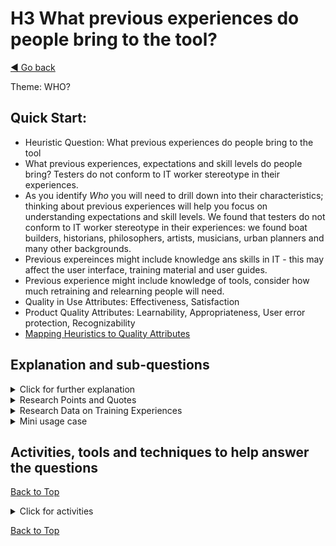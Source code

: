 <a name="TopofPage"></a>
# H3 What previous experiences do people bring to the tool?
[◄ Go back](README.md)

Theme: WHO?

## Quick Start:

- Heuristic Question: What previous experiences do people bring to the tool
- What previous experiences, expectations and skill levels do people bring? Testers do not conform to IT worker stereotype in their experiences.	
- As you identify *Who* you will need to drill down into their characteristics; thinking about previous experiences will help you focus on understanding expectations and skill levels. We found that testers do not conform to IT worker stereotype in their experiences: we found boat builders, historians, philosophers, artists, musicians, urban planners and many other backgrounds.
- Previous expereinces might include knowledge ans skills in IT - this may affect the user interface, training material and user guides.
- Previous experience might include knowledge of tools, consider how much retraining and relearning people will need.
- Quality in Use Attributes: Effectiveness, Satisfaction
- Product Quality Attributes: Learnability, Appropriateness, User error protection, Recognizability
- [Mapping Heuristics to Quality Attributes](Qualityattributesv2.md)

## Explanation and sub-questions

<details close><summary>Click for further explanation</summary> 
  
Think about: 
- Other people will have a different background or experiences to you, that may lead them to have a different understanding of how to carry out the work, the choices they want to make, and the support they require. 
- This includes previous experience with the domain, the software under test, IT, testing, test tools and this specific tool. 
- These experiences will affect their preconceptions of how to engage with the tool: what it does, and how they want to engage with it.

Key questions to ask yourself:
- How will you enable people to work effectively and efficiently who bring different backgrounds, skills and experiences to the tool?
- Will something that feels obvious and intuitive to you be as obvious and intuitive to others? What would be obvious and intuitive to other people?
- How can your design include others – how will you [design in accessibility, inclusion](https://inclusive.microsoft.design/)?
- What is your expectation of experience and skill levels and does that match the actual skills and experience people have? (May be lower or higher than yours… Are you over-estimating or under-estimating people’s knowledge and skill?)
- Have previous experiences with new tools or new methods been supportive to the person? This might include [whether a learning culture is encouraged](https://osf.io/preprints/psyarxiv/qz43x) and [understanding the developer experience](https://dl.acm.org/doi/10.1145/3639443): both those links are to work about developers, but the same questions arise for testers.
- Will the tool users be familiar with testing / IT terminology? If they are business testers they may not be.
- What else do they need to know to be able to use the tool successfully and how do you supply that to them?
- What else have they experienced that might affect ow they perceive or use the tool?
- If a team also ready has expereince of a particular tool, is it more beneficial to get a similar tool (to save learning costs even if the tool is subotimal) or to get the optimal tool (even if that requires a lot of relearning and retraining).

</details>

<details close> <summary>Research Points and Quotes</summary>

Research Point: we found that people testing software came from a wide range of backgrounds, with widely differing experiences of domains, IT, testing and tools.
It is difficult to design tools for a wide range of people, but it is possible to make a tool useable by as many groups of people as possible. Think about *who else* needs to use the tool.

 
*``non-testers ask interesting questions [about the software under test about things that] sounds obvious to us. We need both perspectives. We need new thinkers [not people] spoiled with old experiences that probably block their creativity''*

*`` [can see different groups for test tools] among people I work with: someone with an IT education who is a specialist tester, someone with a biology degree who became a tester, someone who is a saxophonist - an improviser ... and there are users who become testers [giving different perspectives]''*

*``now a solutions engineer/dev management role. This past 1-2 years. In IT 15years - dev, test, CM, governance''*

*``Started life as a carpenter out of technical college, after apprenticeship was finished worked in scenery for theatre, films and TV decided to start a maintenance/landscape business and had an accident, long story short no more physical labour. ... like a lot of people do fell into testing through gaming and ... worked my way up to a test lead.''*

*``I have a degree in Urban Planning ... I work in IT for over 30 years, having different type of roles, since I am a M-shaped person.''*

*``I'm an automation tester with 16 years of testing experience ... my educational background is MD in Chemistry and Physics ... my role in a current project is Lead Quality Engineer ''*

</details>



<details close><summary> Research Data on Training Experiences </summary>

Data collected in our surveys, workshops and interviews indicated that (1) managers did not want staff to spend time on training around tools and automation and (2) people perceived that they would not be allowed time to learn new skills around tools and automation. We also found that people's learning needs and preferences were not fullly understood by managers choosing and commisioning tools; when you think about this heuristic, also consider heuristics [H05](H05-personal-learning-goal-mastery-or-task-based.md) and [H06](H06-What-learning-preferences-do-those-people-have.md) about learning perspectives and preferences.

We found that:
  
- 5.6% of survey participants mainly relied on community resources such as conferences and online communities to learn new skills
  
- 5.6% preferred courses from names experts such as Fiona Charles, James Bach and others
  
- 7.0% mainly relied on their employer to supply training
  
- 8.5% had no training at all
  
- 15.5% were self taught or learnt on the job
  
- 57.7% relied on named syllabi courses such as ISTQB, RST, TMAP - half of these had dome more than one syllabus e.g. ISTQB and TMAP, or RST and ISTQB
  
- 18.3% used more than one training course
  
- 18% had had technical training for example about automation, tool support for example in selenium, named tool, ISTQB automation engineer
  
- However, 59.2% have technical aspects to their role	such as test automation, environment support.
</details>



<details close> <summary>Mini usage case</summary>
* In one case study, the participants discussed the business and IT testers who would use their tool. They commented:
* <i>``always review this - the insights from [the first sub question below] are important to gain a deeper understanding ...  when we talked about this, when we started to talk a lot about the business tester versus the professional tester [we saw] different backgrounds, different education, different education levels.''</i>
* In particular for this group of end user testers, the business tester may not have tertiary education, the professional tester is likely to have tertiary education but it may not be in software engineering, and the developer tester is likely to have a software engineering degree. This not a reflection on the intelligence or capability of the people; one of their big customers is a hospital and there are many people from many roles taking part in the testing. A consultant, senior nurse, or porter may not know software engineering, may not know about testing, but is capable of being led through and opened to testing in a structured way. However, they may not have time for much additional learning.
</details>

## Activities, tools and techniques to help answer the questions

[Back to Top](#TopofPage)

<details close>
  <summary> Click for activities </summary>
  
To understand *Who* you need to know not just the roles but also people’s characteristics. Use the answers to this heuristic question to help you enrich the persona groups that you started when answering heuristic [H02](H02-Who-will-use-or-be-affected-by-this-tool.md).

You need to understand the pre-existing knowledge people bring to the tool so you provide an appropriate experience to them, for example by including both introductory steps for beginners and short cuts for more experienced people.

Activities to help you do that include adding to the personas or archetypes you have already developed, such as different types of persona including learner personas.
There is a persona [worked example here in this repository](Technique-Personas-and-Archetypes.md).

You can also:
-	Add to your Persona design, including [different types of persona](https://www.interaction-design.org/literature/article/personas-why-and-how-you-should-use-them);
-	Do a skills gap analysis thinking about your personas as [learner personas](https://corporate.britishcouncil.org/insights/evolving-role-learner-personas).

We have tabulated the [Quality in Use and Product Quality Attributes](Qualityattributesv2.md) in a priority order based on the input from industry practitioners during our research. Use that data to help you focus on the optimal product attributes to meet the QiU/UX goals for your tool. We've included quotes from practitioners that you can use to help you understand your own goals, stakeholders, and contexts, plus a cross reference between the heuristics and the quality attributes. **These may help with persona development.**
</details>

[Back to Top](#TopofPage)
